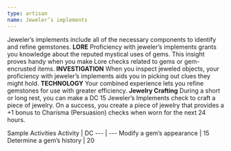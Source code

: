```yaml
---
type: artisan
name: Jeweler’s implements
---
```

Jeweler’s implements include all of the necessary components to identify and refine gemstones.
__LORE__
Proficiency with jeweler’s implements grants you knowledge about the reputed mystical uses of gems. This insight proves handy when you make Lore checks related to gems or gem-encrusted items.
__INVESTIGATION__
When you inspect jeweled objects, your proficiency with jeweler’s implements aids you in picking out clues they might hold.
__TECHNOLOGY__
Your combined experience lets you refine gemstones for use with greater efficiency.
__Jewelry Crafting__
During a short or long rest, you can make a DC 15 Jeweler’s Implements check to craft a piece of jewelry. On a success, you create a piece of jewelry that provides a +1 bonus to Charisma (Persuasion) checks when worn for the next 24 hours.

Sample Activities
Activity | DC
--- | ---
Modify a gem’s appearance | 15
Determine a gem’s history | 20
